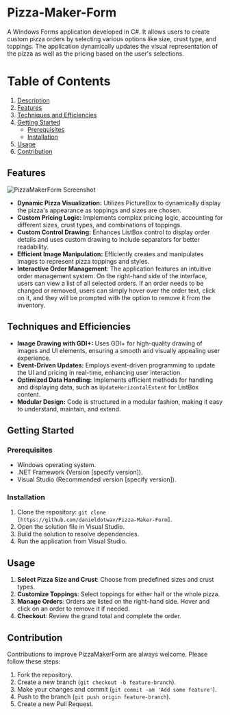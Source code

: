 # Pizza-Maker-Form
A Windows Forms application developed in C#. It allows users to create custom pizza orders by selecting various options like size, crust type, and toppings. The application dynamically updates the visual representation of the pizza as well as the pricing based on the user's selections.

# Table of Contents
1. [Description](#description)
2. [Features](#features)
3. [Techniques and Efficiencies](#techniques-and-efficiencies)
4. [Getting Started](#getting-started)
   - [Prerequisites](#prerequisites)
   - [Installation](#installation)
5. [Usage](#usage)
6. [Contribution](#contribution)

## Features

![PizzaMakerForm Screenshot](https://github.com/danieldotwav/Pizza-Maker-Form/issues/1)

- **Dynamic Pizza Visualization:** Utilizes PictureBox to dynamically display the pizza's appearance as toppings and sizes are chosen.
- **Custom Pricing Logic:** Implements complex pricing logic, accounting for different sizes, crust types, and combinations of toppings.
- **Custom Control Drawing:** Enhances ListBox control to display order details and uses custom drawing to include separators for better readability.
- **Efficient Image Manipulation:** Efficiently creates and manipulates images to represent pizza toppings and styles.
- **Interactive Order Management**: The application features an intuitive order management system. On the right-hand side of the interface, users can view a list of all selected orders. If an order needs to be changed or removed, users can simply hover over the order text, click on it, and they will be prompted with the option to remove it from the inventory.


## Techniques and Efficiencies

- **Image Drawing with GDI+:** Uses GDI+ for high-quality drawing of images and UI elements, ensuring a smooth and visually appealing user experience.
- **Event-Driven Updates:** Employs event-driven programming to update the UI and pricing in real-time, enhancing user interaction.
- **Optimized Data Handling:** Implements efficient methods for handling and displaying data, such as `UpdateHorizontalExtent` for ListBox content.
- **Modular Design:** Code is structured in a modular fashion, making it easy to understand, maintain, and extend.

## Getting Started

### Prerequisites

- Windows operating system.
- .NET Framework (Version [specify version]).
- Visual Studio (Recommended version [specify version]).

### Installation

1. Clone the repository: `git clone [https://github.com/danieldotwav/Pizza-Maker-Form]`.
2. Open the solution file in Visual Studio.
3. Build the solution to resolve dependencies.
4. Run the application from Visual Studio.

## Usage

1. **Select Pizza Size and Crust**: Choose from predefined sizes and crust types.
2. **Customize Toppings**: Select toppings for either half or the whole pizza.
3. **Manage Orders**: Orders are listed on the right-hand side. Hover and click on an order to remove it if needed.
4. **Checkout**: Review the grand total and complete the order.

## Contribution

Contributions to improve PizzaMakerForm are always welcome. Please follow these steps:

1. Fork the repository.
2. Create a new branch (`git checkout -b feature-branch`).
3. Make your changes and commit (`git commit -am 'Add some feature'`).
4. Push to the branch (`git push origin feature-branch`).
5. Create a new Pull Request.
